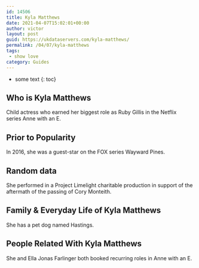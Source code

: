 ```yaml
---
id: 14506
title: Kyla Matthews
date: 2021-04-07T15:02:01+00:00
author: victor
layout: post
guid: https://ukdataservers.com/kyla-matthews/
permalink: /04/07/kyla-matthews
tags:
 - show love
category: Guides
---
```


* some text
{: toc}


## Who is Kyla Matthews



Child actress who earned her biggest role as Ruby Gillis in the Netflix series Anne with an E. 

                
                
                
## Prior to Popularity



In 2016, she was a guest-star on the FOX series Wayward Pines. 

                
                
                
## Random data



She performed in a Project Limelight charitable production in support of the aftermath of the passing of Cory Monteith. 

                
                
                
## Family & Everyday Life of Kyla Matthews



She has a pet dog named Hastings. 

                
                
                
## People Related With Kyla Matthews



She and Ella Jonas Farlinger both booked recurring roles in Anne with an E. 

                
              
            
          
          
          